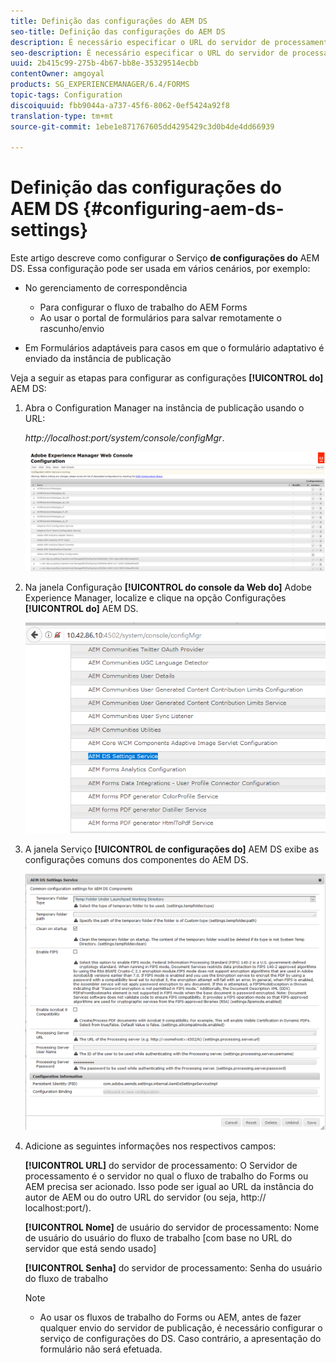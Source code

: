 ```yaml
---
title: Definição das configurações do AEM DS
seo-title: Definição das configurações do AEM DS
description: É necessário especificar o URL do servidor de processamento antes de enviar um formulário.
seo-description: É necessário especificar o URL do servidor de processamento antes de enviar um formulário.
uuid: 2b415c99-275b-4b67-bb8e-35329514ecbb
contentOwner: amgoyal
products: SG_EXPERIENCEMANAGER/6.4/FORMS
topic-tags: Configuration
discoiquuid: fbb9044a-a737-45f6-8062-0ef5424a92f8
translation-type: tm+mt
source-git-commit: 1ebe1e871767605dd4295429c3d0b4de4dd66939

---
```



# Definição das configurações do AEM DS {#configuring-aem-ds-settings}

Este artigo descreve como configurar o Serviço **de configurações do** AEM DS. Essa configuração pode ser usada em vários cenários, por exemplo:

* No gerenciamento de correspondência

   * Para configurar o fluxo de trabalho do AEM Forms
   * Ao usar o portal de formulários para salvar remotamente o rascunho/envio

* Em Formulários adaptáveis para casos em que o formulário adaptativo é enviado da instância de publicação

Veja a seguir as etapas para configurar as configurações **[!UICONTROL do]** AEM DS:

1. Abra o Configuration Manager na instância de publicação usando o URL:

   *http://localhost:port/system/console/configMgr*.

   ![aem_web_configuration_console](assets/aem_web_configuration_console.png)

1. Na janela Configuração **[!UICONTROL do console da Web do]** Adobe Experience Manager, localize e clique na opção Configurações **[!UICONTROL do]** AEM DS.

   ![ds_settings](assets/ds_settings.png)

1. A janela Serviço **[!UICONTROL de configurações do]** AEM DS exibe as configurações comuns dos componentes do AEM DS.

   ![ds_settings_1](assets/ds_settings_1.png)

1. Adicione as seguintes informações nos respectivos campos:

   **[!UICONTROL URL]** do servidor de processamento: O Servidor de processamento é o servidor no qual o fluxo de trabalho do Forms ou AEM precisa ser acionado. Isso pode ser igual ao URL da instância do autor de AEM ou do outro URL do servidor (ou seja, http:// localhost:port/).

   **[!UICONTROL Nome]** de usuário do servidor de processamento: Nome de usuário do usuário do fluxo de trabalho [com base no URL do servidor que está sendo usado]

   **[!UICONTROL Senha]** do servidor de processamento: Senha do usuário do fluxo de trabalho

   >[!NOTE]
   >
   >* Ao usar os fluxos de trabalho do Forms ou AEM, antes de fazer qualquer envio do servidor de publicação, é necessário configurar o serviço de configurações do DS. Caso contrário, a apresentação do formulário não será efetuada.

